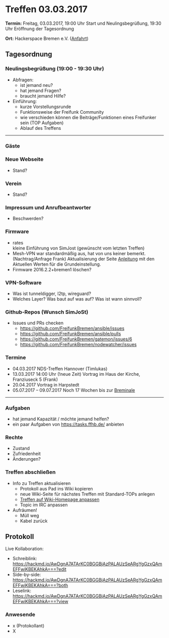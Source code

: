 # Treffen 03.03.2017

**Termin:** Freitag, 03.03.2017, 19:00 Uhr Start und Neulingsbegrüßung, 19:30 Uhr Eröffnung der Tagesordnung

**Ort:** Hackerspace Bremen e.V. ([Anfahrt](https://www.hackerspace-bremen.de/anfahrt/))

## Tagesordnung
### Neulingsbegrüßung (19:00  - 19:30 Uhr)
- Abfragen:
    - ist jemand neu?
    - hat jemand Fragen?
    - braucht jemand Hilfe?
- Einführung:
    - kurze Vorstellungsrunde
    - Funktionsweise der Freifunk Community
    - wie verschieden können die Beiträge/Funktionen eines Freifunker sein (TOP Aufgaben)
    - Ablauf des Treffens

---
### Gäste

### Neue Webseite
- Stand?

### Verein
- Stand? 

### Impressum und Anrufbeantworter
- Beschwerden?

### Firmware
- rates  
  kleine Einführung von SimJost (gewünscht vom letzten Treffen)
- Mesh-VPN war standardmäßig aus, hat von uns keiner bemerkt. (Nachtrag/Anfrage Frank)
  Aktualisierung der Seite  [Anleitung](https://wiki.bremen.freifunk.net/Anleitungen/Firmware/Flashen#freifunk-router-konfigurieren) mit den Aktuellen Werten für die Grundeinstellung.
- Firmware 2016.2.2+bremen1 löschen?

### VPN-Software
- Was ist tunneldigger, l2tp, wireguard?
- Welches Layer? Was baut auf was auf? Was ist wann sinnvoll?

### Github-Repos (Wunsch SimJoSt)
- Issues und PRs checken
    - https://github.com/FreifunkBremen/ansible/issues
    - https://github.com/FreifunkBremen/ansible/pulls
    - https://github.com/FreifunkBremen/gatemon/issues/6
    - https://github.com/FreifunkBremen/nodewatcher/issues

### Termine
- 04.03.2017 NDS-Treffen Hannover (Timlukas)
- 13.03.2017 14:00 Uhr (!neue Zeit) Vortrag im Haus der Kirche, Franziuseck 5 (Frank)
- 20.04.2017 Vortrag in Harpstedt
- 05.07.2017 – 09.07.2017 Noch 17 Wochen bis zur [Breminale](http://breminale.sternkultur.de/)

---

### Aufgaben
- hat jemand Kapazität / möchte jemand helfen?
- ein paar Aufgaben von https://tasks.ffhb.de/ anbieten

### Rechte
- Zustand
- Zufriedenheit
- Änderungen?

### Treffen abschließen
- Info zu Treffen aktualisieren
  - Protokoll aus Pad ins Wiki kopieren
  - neue Wiki-Seite für nächstes Treffen mit Standard-TOPs anlegen
  - [Treffen auf Wiki-Homepage anpassen](Home)
  - Topic im IRC anpassen
- Aufräumen!
  - Müll weg
  - Kabel zurück

## Protokoll
Live Kollaboration:
- Schreiblink: https://hackmd.io/AwDgnA7ATArKC0BGGBjAzPALAUzSeARgYgGzxQAmEFFwiKBEKAhkA===?edit
- Side-by-side: https://hackmd.io/AwDgnA7ATArKC0BGGBjAzPALAUzSeARgYgGzxQAmEFFwiKBEKAhkA===?both
- Leselink: https://hackmd.io/AwDgnA7ATArKC0BGGBjAzPALAUzSeARgYgGzxQAmEFFwiKBEKAhkA===?view

### Anwesende
- x (Protokollant)
- X